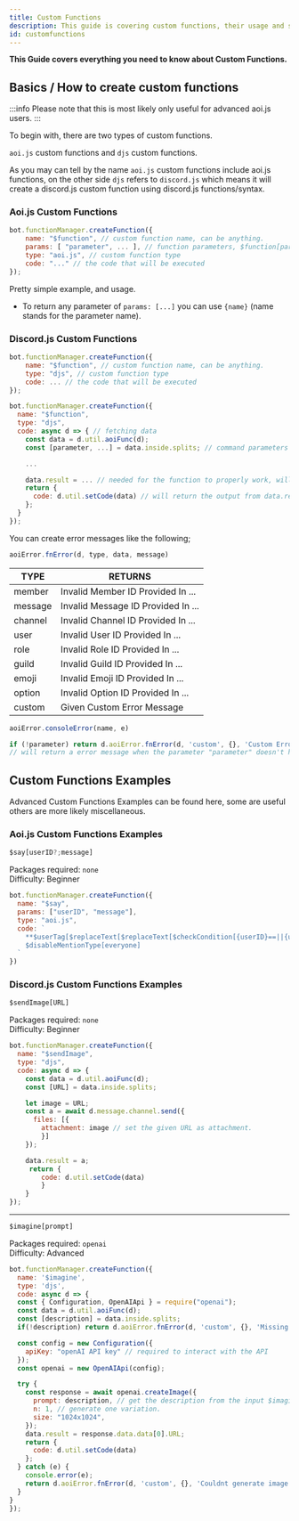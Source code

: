 ```yaml
---
title: Custom Functions
description: This guide is covering custom functions, their usage and some useful examples.
id: customfunctions
---
```


**This Guide covers everything you need to know about Custom Functions.**

## Basics / How to create custom functions

:::info
Please note that this is most likely only useful for advanced aoi.js users.
:::

To begin with, there are two types of custom functions.

`aoi.js` custom functions and `djs` custom functions.

As you may can tell by the name `aoi.js` custom functions include aoi.js functions, on the other side `djs` refers to `discord.js` which means it will create a discord.js custom function using discord.js functions/syntax.

### Aoi.js Custom Functions
```js
bot.functionManager.createFunction({
    name: "$function", // custom function name, can be anything.
    params: [ "parameter", ... ], // function parameters, $function[parameter;parameter]
    type: "aoi.js", // custom function type
    code: "..." // the code that will be executed
});
```

Pretty simple example, and usage.
* To return any parameter of `params: [...]` you can use `{name}` (name stands for the parameter name).

### Discord.js Custom Functions

```js
bot.functionManager.createFunction({
    name: "$function", // custom function name, can be anything.
    type: "djs", // custom function type
    code: ... // the code that will be executed
});
```

```js
bot.functionManager.createFunction({
  name: "$function",
  type: "djs",
  code: async d => { // fetching data
    const data = d.util.aoiFunc(d);
    const [parameter, ...] = data.inside.splits; // command parameters

    ...

    data.result = ... // needed for the function to properly work, will set the "output" of the function
    return {
      code: d.util.setCode(data) // will return the output from data.result
    };
  }
});
```

You can create error messages like the following;

```js
aoiError.fnError(d, type, data, message)
```

| TYPE    | RETURNS                            |
| ------- | ---------------------------------- |
| member  | Invalid Member ID Provided In ...  |
| message | Invalid Message ID Provided In ... |
| channel | Invalid Channel ID Provided In ... |
| user    | Invalid User ID Provided In ...    |
| role    | Invalid Role ID Provided In ...    |
| guild   | Invalid Guild ID Provided In ...   |
| emoji   | Invalid Emoji ID Provided In ...   |
| option  | Invalid Option ID Provided In ...  |
| custom  | Given Custom Error Message         |

```js
aoiError.consoleError(name, e)
```

```js
if (!parameter) return d.aoiError.fnError(d, 'custom', {}, 'Custom Error Message');
// will return a error message when the parameter "parameter" doesn't have any arguments.
```

## Custom Functions Examples

Advanced Custom Functions Examples can be found here, some are useful others are more likely miscellaneous.

### Aoi.js Custom Functions Examples

```ts
$say[userID?;message]
```

Packages required: `none`  
Difficulty: Beginner

```js
bot.functionManager.createFunction({
  name: "$say", 
  params: ["userID", "message"],
  type: "aoi.js", 
  code: ` 
    **$userTag[$replaceText[$replaceText[$checkCondition[{userID}==||{userID}==undefined];true;$authorID];false;{userID}]]** says: **{message}**
    $disableMentionType[everyone]
  ` 
})
```

### Discord.js Custom Functions Examples

```ts
$sendImage[URL]
```

Packages required: `none`  
Difficulty: Beginner

```js
bot.functionManager.createFunction({
  name: "$sendImage",
  type: "djs",
  code: async d => {
    const data = d.util.aoiFunc(d);
    const [URL] = data.inside.splits;

    let image = URL;
    const a = await d.message.channel.send({
      files: [{ 
        attachment: image // set the given URL as attachment.
        }]
    });

    data.result = a;
     return { 
        code: d.util.setCode(data) 
        }
    }   
});
```

---

```ts
$imagine[prompt]
```

Packages required: `openai`  
Difficulty: Advanced

```javascript
bot.functionManager.createFunction({
  name: '$imagine',
  type: 'djs',
  code: async d => {
  const { Configuration, OpenAIApi } = require("openai");
  const data = d.util.aoiFunc(d);
  const [description] = data.inside.splits;
  if(!description) return d.aoiError.fnError(d, 'custom', {}, 'Missing description to generate a image!');

  const config = new Configuration({
    apiKey: "openAI API key" // required to interact with the API
  });
  const openai = new OpenAIApi(config);

  try {
    const response = await openai.createImage({
      prompt: description, // get the description from the input $imagine[INPUT]
      n: 1, // generate one variation.
      size: "1024x1024",
    });
    data.result = response.data.data[0].URL;
    return {
      code: d.util.setCode(data) 
    };
  } catch (e) {
    console.error(e);
    return d.aoiError.fnError(d, 'custom', {}, 'Couldnt generate image');
  }
}
});
```
